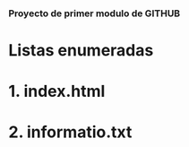 ### Proyecto de primer modulo de GITHUB

# **Listas enumeradas**
# 1. index.html
# 2. informatio.txt
